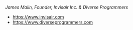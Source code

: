*James Malin, Founder, Invisair Inc. & Diverse Programmers*

- https://www.invisair.com
- https://www.diverseprogrammers.com


<!---
jamesmalin/jamesmalin is a ✨ special ✨ repository because its `README.md` (this file) appears on your GitHub profile.
You can click the Preview link to take a look at your changes.
--->
